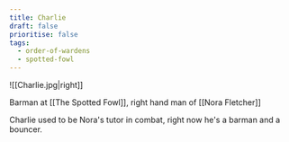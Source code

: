 ```yaml
---
title: Charlie
draft: false
prioritise: false
tags:
  - order-of-wardens
  - spotted-fowl
---
```


![[Charlie.jpg|right]]

Barman at [[The Spotted Fowl]], right hand man of [[Nora Fletcher]]

Charlie used to be Nora's tutor in combat, right now he's a barman and a bouncer.
